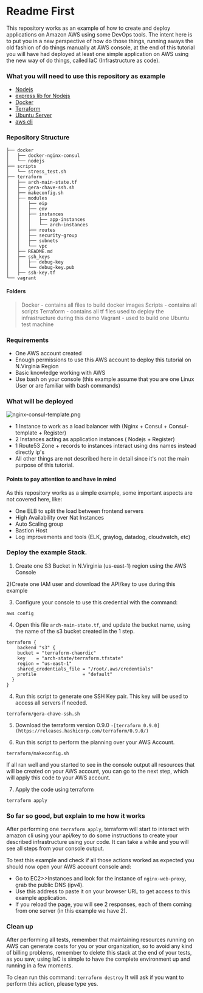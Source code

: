 # Readme First

This repository works as an example of how to create and deploy applications on Amazon AWS using some DevOps tools.
The intent here is to put you in a new perspective of how do those things, running aways the old fashion of do things manually at AWS console, at the end of this tutorial you will have had deployed at least one simple application on AWS using the new way of do things, called IaC (Infrastructure as code).

### What you will need to use this repository as example ###

* [Nodejs](https://nodejs.org/)
* [express lib for Nodejs](http://expressjs.com/)
* [Docker](https://www.docker.com/)
* [Terraform](https://www.terraform.io)
* [Ubuntu Server](https://www.ubuntu.com/download/server)
* [aws cli](http://docs.aws.amazon.com/pt_br/cli/latest/userguide/installing.html)

### Repository Structure ###
```
├── docker
│   ├── docker-nginx-consul
│   └── nodejs
├── scripts
│   └── stress_test.sh
├── terraform
│   ├── arch-main-state.tf
│   ├── gera-chave-ssh.sh
│   ├── makeconfig.sh
│   ├── modules
│   │   ├── eip
│   │   ├── env
│   │   ├── instances
│   │   │   ├── app-instances
│   │   │   └── arch-instances
│   │   ├── routes
│   │   ├── security-group
│   │   ├── subnets
│   │   └── vpc
│   ├── README.md
│   ├── ssh_keys
│   │   ├── debug-key
│   │   └── debug-key.pub
│   ├── ssh-key.tf
└── vagrant
```

#### Folders

>Docker - contains all files to build docker images
Scripts - contains all scripts
Terraform - contains all tf files used to deploy the infrastructure during this demo
Vagrant - used to build one Ubuntu test machine


### Requirements

 - One AWS account created
 - Enough permissions to use this AWS account to deploy this tutorial on N.Virginia Region
 - Basic knowledge working with AWS
 - Use bash on your console (this example assume that you are one Linux User or are familiar with bash commands)

### What will be deployed ###

![nginx-consul-template.png](img/nginx-consul-template.png)

 - 1 Instance to work as a load balancer with (Nginx + Consul + Consul-template + Register)
 - 2 Instances acting as application instances ( Nodejs + Register)
 - 1 Route53 Zone + records to instances interact using dns names instead directly ip's
 - All other things are not described here in detail since it's not the main purpose of this tutorial.

#### Points to pay attention to and have in mind

As this repository works as a simple example, some important aspects are not covered here, like:

 - One ELB to split the load between frontend servers
 - High Availability over Nat Instances
 - Auto Scaling group
 - Bastion Host
 - Log improvements and tools (ELK, graylog, datadog, cloudwatch, etc)
 

### Deploy the example Stack.

1) Create one S3 Bucket in N.Virginia (us-east-1) region using the AWS Console

2)Create one IAM user and download the API/key to use during this example

3) Configure your console to use this credential with the command:
```
aws config
```

4) Open this file `arch-main-state.tf`, and update the bucket name, using the name of the s3 bucket created in the 1 step.
```hcl
terraform {
    backend "s3" {
    bucket = "terraform-chaordic"
    key    = "arch-state/terraform.tfstate"
    region = "us-east-1"
    shared_credentials_file = "/root/.aws/credentials"
    profile                 = "default"
  }
}
```

4) Run this script to generate one SSH Key pair. This key will be used to access all servers if needed.

```
terraform/gera-chave-ssh.sh
```

5) Download the terraform version 0.9.0
 `-[terraform_0.9.0](https://releases.hashicorp.com/terraform/0.9.0/)`

6) Run this script to perform the planning over your AWS Account.

```
terraform/makeconfig.sh
```

If all ran well and you started to see in the console output all resources that will be created on your AWS account, you can go to the next step, which will apply this code to your AWS account.

7) Apply the code using terraform

```
terraform apply
```

### So far so good, but explain to me how it works ###

After performing one `terraform apply`, terraform will start to interact with amazon cli using your api/key to do some instructions to create your described infrastructure using your code.
It can take a while and you will see all steps from your console output.

To test this example and check if all those actions worked as expected you should now open your AWS account console and:

 - Go to EC2>>Instances and look for the instance of `nginx-web-proxy`, grab the public DNS (ipv4).
 - Use this address to paste it on your browser URL to get access to this example application.
 - If you reload the page, you will see 2 responses, each of them coming from one server (in this example we have 2).


### Clean up

After performing all tests, remember that maintaining resources running on AWS can generate costs for you or your organization, so to avoid any kind of billing problems, remember to delete this stack at the end of your tests, as you saw, using IaC is simple to have the complete environment up and running in a few moments.

To clean run this command:
`terraform destroy`
It will ask if you want to perform this action, please type yes.
